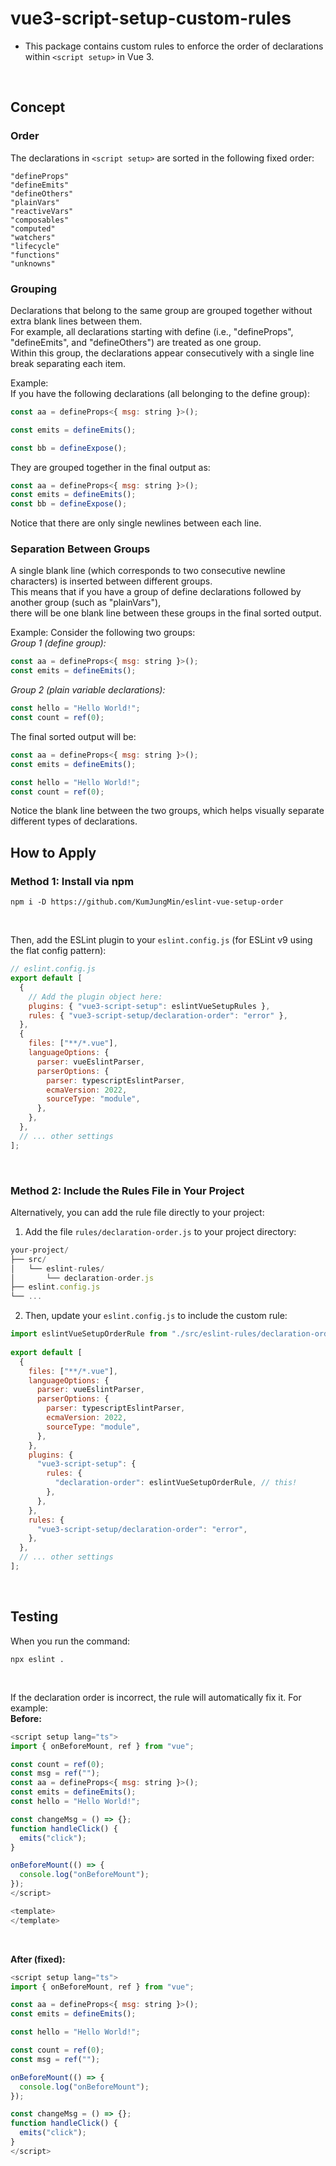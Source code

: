 
# vue3-script-setup-custom-rules
- This package contains custom rules to enforce the order of declarations within `<script setup>` in Vue 3.

<br/>

## Concept

### Order
The declarations in `<script setup>` are sorted in the following fixed order:
```
"defineProps"
"defineEmits"
"defineOthers"
"plainVars"
"reactiveVars"
"composables"
"computed"
"watchers"
"lifecycle"
"functions"
"unknowns"
```
### Grouping
Declarations that belong to the same group are grouped together without extra blank lines between them.<br/>
For example, all declarations starting with define (i.e., "defineProps", "defineEmits", and "defineOthers") are treated as one group.<br/>
Within this group, the declarations appear consecutively with a single line break separating each item.<br/>

Example:<br/>
If you have the following declarations (all belonging to the define group):

```js
const aa = defineProps<{ msg: string }>();

const emits = defineEmits();

const bb = defineExpose();
```
They are grouped together in the final output as:
```js
const aa = defineProps<{ msg: string }>();
const emits = defineEmits();
const bb = defineExpose();
```
Notice that there are only single newlines between each line.

### Separation Between Groups
A single blank line (which corresponds to two consecutive newline characters) is inserted between different groups.<br/> 
This means that if you have a group of define declarations followed by another group (such as "plainVars"),<br/> 
there will be one blank line between these groups in the final sorted output.<br/> 

Example: Consider the following two groups:<br/> 
_Group 1 (define group):_
```js
const aa = defineProps<{ msg: string }>();
const emits = defineEmits();
```
_Group 2 (plain variable declarations):_
```js
const hello = "Hello World!";
const count = ref(0);
```
The final sorted output will be:
```js
const aa = defineProps<{ msg: string }>();
const emits = defineEmits();

const hello = "Hello World!";
const count = ref(0);
```
Notice the blank line between the two groups, which helps visually separate different types of declarations.
<br/>

## How to Apply
### Method 1: Install via npm
```
npm i -D https://github.com/KumJungMin/eslint-vue-setup-order
```

<br/>

Then, add the ESLint plugin to your `eslint.config.js` (for ESLint v9 using the flat config pattern):
```js
// eslint.config.js
export default [
  {
    // Add the plugin object here:
    plugins: { "vue3-script-setup": eslintVueSetupRules },
    rules: { "vue3-script-setup/declaration-order": "error" },
  },
  {
    files: ["**/*.vue"],
    languageOptions: {
      parser: vueEslintParser,
      parserOptions: {
        parser: typescriptEslintParser,
        ecmaVersion: 2022,
        sourceType: "module",
      },
    },
  },
  // ... other settings
];
```

<br/>

### Method 2: Include the Rules File in Your Project
Alternatively, you can add the rule file directly to your project:

1. Add the file `rules/declaration-order.js` to your project directory:
```js
your-project/
├── src/
│   └── eslint-rules/
│       └── declaration-order.js
├── eslint.config.js
└── ...
```

2. Then, update your `eslint.config.js` to include the custom rule:
```js
import eslintVueSetupOrderRule from "./src/eslint-rules/declaration-order.js";
 
export default [
  {
    files: ["**/*.vue"],
    languageOptions: {
      parser: vueEslintParser,
      parserOptions: {
        parser: typescriptEslintParser,
        ecmaVersion: 2022,
        sourceType: "module",
      },
    },
    plugins: {
      "vue3-script-setup": {
        rules: {
          "declaration-order": eslintVueSetupOrderRule, // this!
        },
      },
    },
    rules: {
      "vue3-script-setup/declaration-order": "error",
    },
  },
  // ... other settings
];
```

<br/>

## Testing
When you run the command:
```
npx eslint .
```

<br/>

If the declaration order is incorrect, the rule will automatically fix it. For example:<br/>
**Before:**
```js
<script setup lang="ts">
import { onBeforeMount, ref } from "vue";

const count = ref(0);
const msg = ref("");
const aa = defineProps<{ msg: string }>();
const emits = defineEmits();
const hello = "Hello World!";

const changeMsg = () => {};
function handleClick() {
  emits("click");
}

onBeforeMount(() => {
  console.log("onBeforeMount");
});
</script>

<template>
</template>
```

<br/>

**After (fixed):**
```js
<script setup lang="ts">
import { onBeforeMount, ref } from "vue";

const aa = defineProps<{ msg: string }>();
const emits = defineEmits();

const hello = "Hello World!";

const count = ref(0);
const msg = ref("");

onBeforeMount(() => {
  console.log("onBeforeMount");
});

const changeMsg = () => {};
function handleClick() {
  emits("click");
}
</script>
```